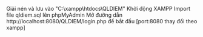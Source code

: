 Giải nén và lưu vào "C:\xampp\htdocs\QLDIEM"
Khởi động XAMPP
Import file qldiem.sql lên phpMyAdmin 
Mở đường dẫn http://localhost:8080/QLDIEM/login.php để bắt đầu  [port:8080 thay đổi theo xampp]
